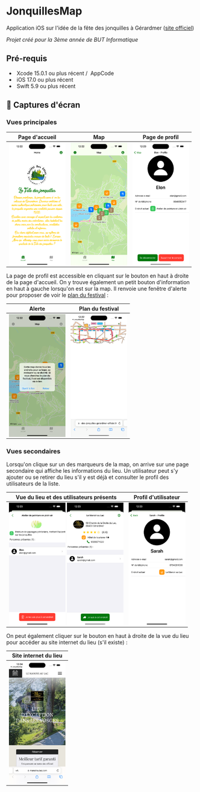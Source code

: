 # JonquillesMap
Application iOS sur l'idée de la fête des jonquilles à Gérardmer ([site officiel](https://www.fete-des-jonquilles-gerardmer-officiel.fr/))

*Projet créé pour la 3ème année de BUT Informatique*

## Pré-requis
- <img src="https://developer.apple.com/assets/elements/icons/xcode-12/xcode-12-96x96_2x.png" width="20" alt="" align="center"> Xcode 15.0.1 ou plus récent / <img src="https://upload.wikimedia.org/wikipedia/commons/d/df/AppCode_Icon.png" height="20" alt="" align="center"> AppCode
- <img src="https://upload.wikimedia.org/wikipedia/commons/9/96/IOS_17_logo.png" width="20" alt="" align="center"> iOS 17.0 ou plus récent
- <img src="https://cdn-icons-png.flaticon.com/512/732/732250.png" width="20" alt="" align="center"> Swift 5.9 ou plus récent

## 📱 Captures d'écran
### Vues principales
|                            Page d'accueil                            |                                   Map                                   |                               Page de profil                                |
|:--------------------------------------------------------------------:|:-----------------------------------------------------------------------:|:---------------------------------------------------------------------------:|
| <img src="./Screenshots/Home.png" width="150" alt="" align="center"> | <img src="./Screenshots/MapView.png" width="150" alt="" align="center"> | <img src="./Screenshots/ProfileView.png" width="150" alt="" align="center"> |

La page de profil est accessible en cliquant sur le bouton en haut à droite de la page d'accueil.
On y trouve également un petit bouton d'information en haut à gauche lorsqu'on est sur la map. Il renvoie une fenêtre d'alerte pour proposer de voir le [plan du festival](https://www.fete-des-jonquilles-gerardmer-officiel.fr/wp-content/uploads/2022/08/220804-Base-vierge-plan-corso-6.png) :

|                                 Alerte                                  |                                 Plan du festival                                  |
|:-----------------------------------------------------------------------:|:---------------------------------------------------------------------------------:|
| <img src="./Screenshots/InfoMap.png" width="150" alt="" align="center"> | <img src="./Screenshots/PlanFestivalInWeb.png" width="150" alt="" align="center"> |

### Vues secondaires
Lorsqu'on clique sur un des marqueurs de la map, on arrive sur une page secondaire qui affiche les informations du lieu. Un utilisateur peut s'y ajouter ou se retirer du lieu s'il y est déjà et consulter le profil des utilisateurs de la liste. 

|                                                                   Vue du lieu et des utilisateurs présents                                                                   |     Profil d'utilisateur      |
|:----------------------------------------------------------------------------------------------------------------------------------------------------------------------------:|:-----------------------------:|
| <img src="./Screenshots/PlaceDetailWithUser.png" width="150" alt="" align="center"> <img src="./Screenshots/PlaceDetailWithOtherUser.png" width="150" alt="" align="center"> | <img src="./Screenshots/OtherProfileView.png" width="150" alt="" align="center"> |

On peut également cliquer sur le bouton en haut à droite de la vue du lieu pour accéder au site internet du lieu (s'il existe) :

|                                   Site internet du lieu                                    |
|:------------------------------------------------------------------------------------------:|
| <img src="./Screenshots/WebsiteEvent.png" width="150" alt="" align="center"> |
